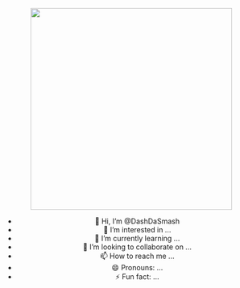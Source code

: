 <center>
<div>
  <p align="center">
  <img src="[URL_of_GIF](https://th.bing.com/th/id/OIP.Gfe1Gvt2vu1jniEVJPm3QwHaHa?rs=1&pid=ImgDetMain)" width="400" height="400"/>
</p>

- 👋 Hi, I’m @DashDaSmash
- 👀 I’m interested in ...
- 🌱 I’m currently learning ...
- 💞️ I’m looking to collaborate on ...
- 📫 How to reach me ...
- 😄 Pronouns: ...
- ⚡ Fun fact: ...
  </div>
</center>
<!---
DashDaSmash/DashDaSmash is a ✨ special ✨ repository because its `README.md` (this file) appears on your GitHub profile.
You can click the Preview link to take a look at your changes.
--->
